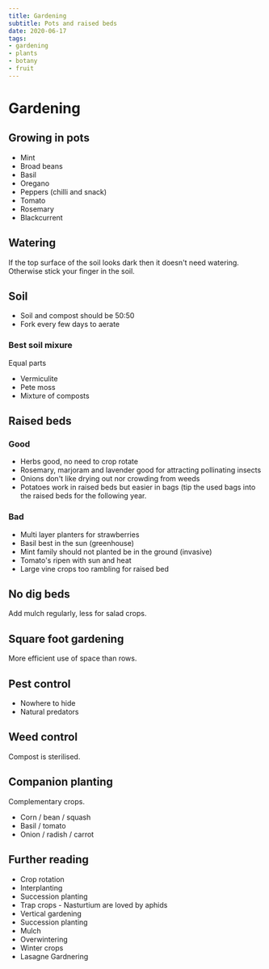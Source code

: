 ```yaml
---
title: Gardening
subtitle: Pots and raised beds
date: 2020-06-17
tags:
- gardening
- plants
- botany
- fruit
---
```


# Gardening

## Growing in pots
- Mint
- Broad beans
- Basil
- Oregano
- Peppers (chilli and snack)
- Tomato
- Rosemary
- Blackcurrent

## Watering
If the top surface of the soil looks dark then it doesn't need watering. Otherwise stick your finger in the soil.

## Soil
- Soil and compost should be 50:50
- Fork every few days to aerate

### Best soil mixure
Equal parts

- Vermiculite
- Pete moss
- Mixture of composts

## Raised beds
### Good
- Herbs good, no need to crop rotate
- Rosemary, marjoram and lavender good for attracting pollinating insects
- Onions don't like drying out nor crowding from weeds
- Potatoes work in raised beds but easier in bags (tip the used bags into the raised beds for the following year.

### Bad
- Multi layer planters for strawberries
- Basil best in the sun (greenhouse)
- Mint family should not planted be in the ground (invasive)
- Tomato's ripen with sun and heat
- Large vine crops too rambling for raised bed

## No dig beds
Add mulch regularly, less for salad crops.

## Square foot gardening
More efficient use of space than rows.

## Pest control
- Nowhere to hide
- Natural predators

## Weed control
Compost is sterilised.

## Companion planting
Complementary crops.

- Corn / bean / squash
- Basil / tomato
- Onion / radish / carrot

## Further reading
- Crop rotation
- Interplanting
- Succession planting
- Trap crops - Nasturtium are loved by aphids
- Vertical gardening
- Succession planting
- Mulch
- Overwintering
- Winter crops
- Lasagne Gardnering
